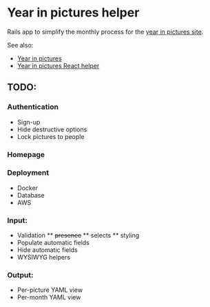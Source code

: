 # Year in pictures helper

Rails app to simplify the monthly process for the [year in pictures site](https://www.theyearinpictures.co.uk/).

See also:

* [Year in pictures](https://github.com/tomnatt/year-in-pictures)
* [Year in pictures React helper](https://github.com/tomnatt/year-in-pictures-helper)

## TODO:

### Authentication
* Sign-up
* Hide destructive options
* Lock pictures to people

### Homepage

### Deployment
* Docker
* Database
* AWS

### Input:
* Validation
** ~~presence~~
** selects
** styling
* Populate automatic fields
* Hide automatic fields
* WYSIWYG helpers

### Output:
* Per-picture YAML view
* Per-month YAML view
